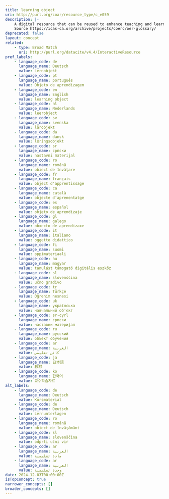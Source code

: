 ```yaml
---
title: learning object
uri: http://purl.org/coar/resource_type/c_e059
description: |-
    A digital resource that can be reused to enhance teaching and learning.
    Source https://icas-ca.org/archive/projects/coerc/oer-glossary/
deprecated: false
layout: concept
related:
    - type: Broad Match
      uri: http://purl.org/datacite/v4.4/InteractiveResource
pref_labels:
    - language_code: de
      language_name: Deutsch
      value: Lernobjekt
    - language_code: pt
      language_name: português
      value: Objeto de aprendizagem
    - language_code: en
      language_name: English
      value: learning object
    - language_code: nl
      language_name: Nederlands
      value: leerobject
    - language_code: sv
      language_name: svenska
      value: lärobjekt
    - language_code: da
      language_name: dansk
      value: læringsobjekt
    - language_code: sr
      language_name: српски
      value: nastavni materijal
    - language_code: ro
      language_name: română
      value: obiect de învăţare
    - language_code: fr
      language_name: français
      value: object d'apprentissage
    - language_code: ca
      language_name: català
      value: objecte d’aprenentatge
    - language_code: es
      language_name: español
      value: objeto de aprendizaje
    - language_code: gl
      language_name: galego
      value: obxecto de aprendizaxe
    - language_code: it
      language_name: italiano
      value: oggetto didattico
    - language_code: fi
      language_name: suomi
      value: oppimateriaali
    - language_code: hu
      language_name: magyar
      value: tanulást támogató digitális eszköz
    - language_code: sl
      language_name: slovenščina
      value: učno gradivo
    - language_code: tr
      language_name: Türkçe
      value: Öğrenim nesnesi
    - language_code: uk
      language_name: українська
      value: навчальний об'єкт
    - language_code: sr-cyrl
      language_name: српски
      value: наставни материјал
    - language_code: ru
      language_name: русский
      value: объект обучения
    - language_code: ar
      language_name: العربية
      value: كائن تعليمي
    - language_code: ja
      language_name: 日本語
      value: 教材
    - language_code: ko
      language_name: 한국어
      value: 교수학습자료
alt_labels:
    - language_code: de
      language_name: Deutsch
      value: Kursmaterial
    - language_code: de
      language_name: Deutsch
      value: Lernunterlagen
    - language_code: ro
      language_name: română
      value: obiect de învăţământ
    - language_code: sl
      language_name: slovenščina
      value: odprti učni vir
    - language_code: ar
      language_name: العربية
      value: مادة تعليمية
    - language_code: ar
      language_name: العربية
      value: وحدة تعليمية
date: 2024-12-03T00:00:00Z
isTopConcept: true
narrower_concepts: []
broader_concepts: []
---
```


